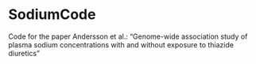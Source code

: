 # SodiumCode
Code for the paper Andersson et al.: “Genome-wide association study of plasma sodium concentrations with and without exposure to thiazide diuretics”

